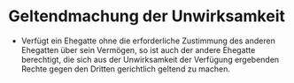 # Geltendmachung der Unwirksamkeit

- Verfügt ein Ehegatte ohne die erforderliche Zustimmung des anderen Ehegatten über sein Vermögen, so ist auch der andere Ehegatte berechtigt, die sich aus der Unwirksamkeit der Verfügung ergebenden Rechte gegen den Dritten gerichtlich geltend zu machen.

